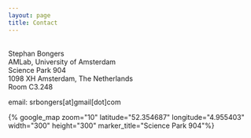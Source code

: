 ```yaml
---
layout: page
title: Contact
---
```

<br>
Stephan Bongers <br>
AMLab, University of Amsterdam <br>
Science Park 904 <br>
1098 XH Amsterdam, The Netherlands <br>
Room C3.248

email: srbongers[at]gmail[dot]com

{% google_map
   zoom="10"
   latitude="52.354687"
   longitude="4.955403"
   width="300" height="300"
   marker_title="Science Park 904"%}
